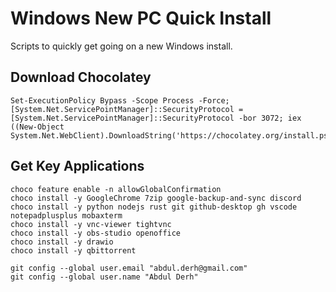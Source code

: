 # Windows New PC Quick Install

Scripts to quickly get going on a new Windows install.

## Download Chocolatey

```
Set-ExecutionPolicy Bypass -Scope Process -Force; [System.Net.ServicePointManager]::SecurityProtocol = [System.Net.ServicePointManager]::SecurityProtocol -bor 3072; iex ((New-Object System.Net.WebClient).DownloadString('https://chocolatey.org/install.ps1'))
```

## Get Key Applications

```
choco feature enable -n allowGlobalConfirmation
choco install -y GoogleChrome 7zip google-backup-and-sync discord
choco install -y python nodejs rust git github-desktop gh vscode notepadplusplus mobaxterm
choco install -y vnc-viewer tightvnc
choco install -y obs-studio openoffice
choco install -y drawio
choco install -y qbittorrent

git config --global user.email "abdul.derh@gmail.com"
git config --global user.name "Abdul Derh"
```
